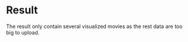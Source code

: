 # Result

The result only contain several visualized movies as the rest data are too big to upload.
